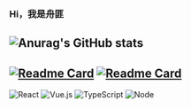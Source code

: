<!-- <p align="center">
  <samp>
    :wave: Hi! I design for GitHub.
    <br>
    <br>
    <img src="https://i.imgur.com/kdKhgx6.gif" width="240px" align="center">
  </samp>
</p>
 -->
 
### Hi，我是舟匪
![Anurag's GitHub stats](https://github-readme-stats.vercel.app/api?username=iamzhoufei&theme=react&show_icons=true)
----------------------------------------
[![Readme Card](https://github-readme-stats.vercel.app/api/pin/?username=iamzhoufei&repo=LeetCode-Daily)](https://github.com/iamzhoufei/LeetCode-Daily)
[![Readme Card](https://github-readme-stats.vercel.app/api/pin/?username=iamzhoufei&repo=LearnReact-Daily)](https://github.com/iamzhoufei/LearnReact-Daily)
----------------------------------------
![React](https://img.shields.io/badge/React-20232A?style=for-the-badge&logo=react&logoColor=61DAFB)
![Vue.js](https://img.shields.io/badge/vuejs-%2335495e.svg?style=for-the-badge&logo=vuedotjs&logoColor=%234FC08D)
![TypeScript](https://img.shields.io/badge/TypeScript-007ACC?style=for-the-badge&logo=typescript&logoColor=white)
![Node](https://img.shields.io/badge/Node.js-339933?style=for-the-badge&logo=nodedotjs&logoColor=white)
